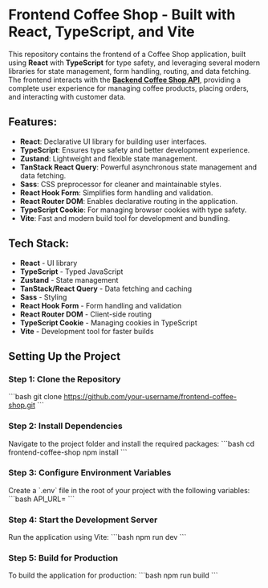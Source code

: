 
# Frontend Coffee Shop - Built with React, TypeScript, and Vite

This repository contains the frontend of a Coffee Shop application, built using **React** with **TypeScript** for type safety, and leveraging several modern libraries for state management, form handling, routing, and data fetching. The frontend interacts with the **[Backend Coffee Shop API](https://github.com/nenertiy/backend-coffee-shop)**, providing a complete user experience for managing coffee products, placing orders, and interacting with customer data.

## Features:
- **React**: Declarative UI library for building user interfaces.
- **TypeScript**: Ensures type safety and better development experience.
- **Zustand**: Lightweight and flexible state management.
- **TanStack React Query**: Powerful asynchronous state management and data fetching.
- **Sass**: CSS preprocessor for cleaner and maintainable styles.
- **React Hook Form**: Simplifies form handling and validation.
- **React Router DOM**: Enables declarative routing in the application.
- **TypeScript Cookie**: For managing browser cookies with type safety.
- **Vite**: Fast and modern build tool for development and bundling.

## Tech Stack:
- **React** - UI library
- **TypeScript** - Typed JavaScript
- **Zustand** - State management
- **TanStack/React Query** - Data fetching and caching
- **Sass** - Styling
- **React Hook Form** - Form handling and validation
- **React Router DOM** - Client-side routing
- **TypeScript Cookie** - Managing cookies in TypeScript
- **Vite** - Development tool for faster builds

## Setting Up the Project

### Step 1: Clone the Repository
\`\`\`bash
git clone https://github.com/your-username/frontend-coffee-shop.git
\`\`\`

### Step 2: Install Dependencies
Navigate to the project folder and install the required packages:
\`\`\`bash
cd frontend-coffee-shop
npm install
\`\`\`

### Step 3: Configure Environment Variables
Create a \`.env\` file in the root of your project with the following variables:
\`\`\`bash
API_URL=<backend-coffee-shop-api-url>
\`\`\`

### Step 4: Start the Development Server
Run the application using Vite:
\`\`\`bash
npm run dev
\`\`\`

### Step 5: Build for Production
To build the application for production:
\`\`\`bash
npm run build
\`\`\`

